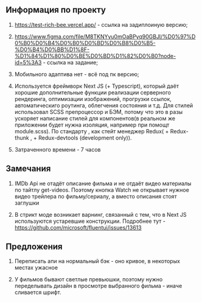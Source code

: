 ## Информация по проекту

1. https://test-rich-bee.vercel.app/ - ссылка на задиплоиную версию;

2. https://www.figma.com/file/M8TKNYyu0mOaBPyq90GBJl/%D0%97%D0%B0%D0%B4%D0%B0%D0%BD%D0%B8%D0%B5-%D0%B4%D0%BB%D1%8F-%D1%84%D1%80%D0%BE%D0%BD%D1%82%D0%B0?node-id=5%3A3 - ссылка на задание;

3. Мобильного адаптива нет - всё под пк версию;

4. Используется фреймворк Next JS (+ Typescript), который даёт хорошие дополнительные функции реализации серверного рендеринга, оптимизации изображений, прогрузки ссылок, автоматическиго роутинга, облегчения состояния и т.д. Для стилей использовал SCSS препроцессор и БЭМ, потому что это в разы ускоряет написание стилей для компонентов(в реальном же приложении будет нужна изоляция, например при помощт module.scss). По стандарту , как стейт менеджер Redux( + Redux-thunk , + Redux-devtools (development only)).

5. Затраченного времени - 7 часов

## Замечания 

1. IMDb Api не отадёт описание фильма и не отдаёт видео материалы по тайтлу get-videos. Поэтому кнопка Watch не открывает нужное видео трейлера по фильму/сериалу, а вместо описания стоят заглушки

2. В стрикт моде возникает варнинг, связанный с тем, что в Next JS используются устаревшие конструкции. Подробнее тут - https://github.com/microsoft/fluentui/issues/13613

## Предложения

1. Переписать апи на нормальный бэк - оно кривое, в некоторых местах ужасное

2. У фильмов бывают светлые превьюшки, поэтому нужно переделывать дизайн в просмотре выбранного фильма - иначе сливается шрифт.
